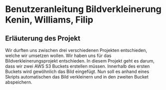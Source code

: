 # Benutzeranleitung Bildverkleinerung Kenin, Williams, Filip
## Erläuterung des Projekt
Wir durften uns zwischen drei verschiedenen Projekten entschieden, welche wir umsetzen wollen. 
Wir haben uns für das Bildverkleinerungsprojekt entschieden.
In diesem Projekt geht es darum, dass wir zwei AWS S3 Buckets erstellen müssen. Innerhalb des ersten Buckets wird gewöhnlich das Bild eingefügt.
Nun soll es anhand eines Skripts automatischen das Bild verkleinern und in den zweiten Bucket abspeichern. 
